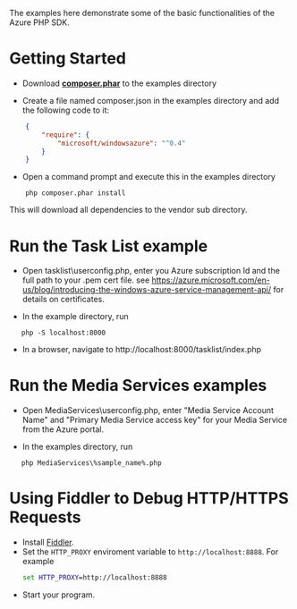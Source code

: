 The examples here demonstrate some of the basic functionalities of the Azure PHP SDK.

# Getting Started

* Download **[composer.phar](http://getcomposer.org/composer.phar)** to the examples directory

* Create a file named composer.json in the examples directory and add the following code to it:

```json
    {
        "require": {
            "microsoft/windowsazure": "^0.4"
        }
    }
```
* Open a command prompt and execute this in the examples directory

```
    php composer.phar install
```

This will download all dependencies to the vendor sub directory.

# Run the Task List example

* Open tasklist\userconfig.php, enter you Azure subscription Id and the full path to your .pem cert file.
see https://azure.microsoft.com/en-us/blog/introducing-the-windows-azure-service-management-api/ for details on certificates.

* In the example directory, run

```
   php -S localhost:8000
```

* In a browser, navigate to http://localhost:8000/tasklist/index.php

# Run the Media Services examples
* Open MediaServices\userconfig.php, enter "Media Service Account Name" and "Primary Media Service access key" for your Media Service from the Azure portal.

* In the examples directory, run

```
   php MediaServices\%sample_name%.php
```

# Using Fiddler to Debug HTTP/HTTPS Requests

* Install [Fiddler](http://www.telerik.com/fiddler).
* Set the `HTTP_PROXY` enviroment variable to `http://localhost:8888`. For example
    ```bat
    set HTTP_PROXY=http://localhost:8888
    ```
* Start your program.
